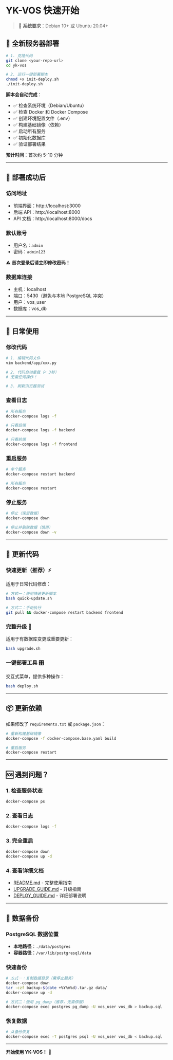 # YK-VOS 快速开始

> 🐧 **系统要求**：Debian 10+ 或 Ubuntu 20.04+

## 🚀 全新服务器部署

```bash
# 1. 克隆代码
git clone <your-repo-url>
cd yk-vos

# 2. 运行一键部署脚本
chmod +x init-deploy.sh
./init-deploy.sh
```

**脚本会自动完成**：
- ✅ 检查系统环境（Debian/Ubuntu）
- ✅ 检查 Docker 和 Docker Compose
- ✅ 创建环境配置文件（.env）
- ✅ 构建基础镜像（依赖）
- ✅ 启动所有服务
- ✅ 初始化数据库
- ✅ 验证部署结果

**预计时间**：首次约 5-10 分钟

---

## 🎯 部署成功后

### 访问地址
- 前端界面：http://localhost:3000
- 后端 API：http://localhost:8000
- API 文档：http://localhost:8000/docs

### 默认账号
- 用户名：`admin`
- 密码：`admin123`

⚠️ **首次登录后请立即修改密码！**

### 数据库连接
- 主机：localhost
- 端口：5430（避免与本地 PostgreSQL 冲突）
- 用户：vos_user
- 数据库：vos_db

---

## 🔧 日常使用

### 修改代码
```bash
# 1. 编辑代码文件
vim backend/app/xxx.py

# 2. 代码自动重载（< 3秒）
# 无需任何操作！

# 3. 刷新浏览器测试
```

### 查看日志
```bash
# 所有服务
docker-compose logs -f

# 只看后端
docker-compose logs -f backend

# 只看前端
docker-compose logs -f frontend
```

### 重启服务
```bash
# 单个服务
docker-compose restart backend

# 所有服务
docker-compose restart
```

### 停止服务
```bash
# 停止（保留数据）
docker-compose down

# 停止并删除数据（慎用）
docker-compose down -v
```

---

## 🔄 更新代码

### 快速更新（推荐）⚡
适用于日常代码修改：
```bash
# 方式一：使用快速更新脚本
bash quick-update.sh

# 方式二：手动执行
git pull && docker-compose restart backend frontend
```

### 完整升级 🔄
适用于有数据库变更或重要更新：
```bash
bash upgrade.sh
```

### 一键部署工具 🎛️
交互式菜单，提供多种操作：
```bash
bash deploy.sh
```

---

## 📦 更新依赖

如果修改了 `requirements.txt` 或 `package.json`：

```bash
# 重新构建基础镜像
docker-compose -f docker-compose.base.yaml build

# 重启服务
docker-compose restart
```

---

## 🆘 遇到问题？

### 1. 检查服务状态
```bash
docker-compose ps
```

### 2. 查看日志
```bash
docker-compose logs -f
```

### 3. 完全重启
```bash
docker-compose down
docker-compose up -d
```

### 4. 查看详细文档
- [README.md](./README.md) - 完整使用指南
- [UPGRADE_GUIDE.md](./UPGRADE_GUIDE.md) - 升级指南
- [DEPLOY_GUIDE.md](./DEPLOY_GUIDE.md) - 详细部署说明

---

## 💾 数据备份

### PostgreSQL 数据位置
- **本地路径**：`./data/postgres`
- **容器路径**：`/var/lib/postgresql/data`

### 快速备份
```bash
# 方式一：复制数据目录（需停止服务）
docker-compose down
tar -czf backup-$(date +%Y%m%d).tar.gz data/
docker-compose up -d

# 方式二：使用 pg_dump（推荐，无需停服）
docker-compose exec postgres pg_dump -U vos_user vos_db > backup.sql
```

### 恢复数据
```bash
# 从备份恢复
docker-compose exec -T postgres psql -U vos_user vos_db < backup.sql
```

---

**开始使用 YK-VOS！** 🎉

